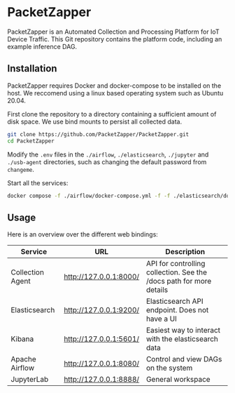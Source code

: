 # PacketZapper

PacketZapper is an Automated Collection and Processing Platform for IoT Device Traffic. This Git repository contains the platform code, including an example inference DAG.

## Installation

PacketZapper requires Docker and docker-compose to be installed on the host. We reccomend using a linux based operating system such as Ubuntu 20.04. 

First clone the repository to a directory containing a sufficient amount of disk space. We use bind mounts to persist all collected data.
```bash
git clone https://github.com/PacketZapper/PacketZapper.git
cd PacketZapper
```

Modify the `.env` files in the `./airflow`, `./elasticsearch`, `./jupyter` and `./usb-agent` directories, such as changing the default password from `changeme`.

Start all the services:

```bash
docker compose -f ./airflow/docker-compose.yml -f -f ./elasticsearch/docker-compose.yml -f ./jupyter/docker-compose.yml -f ./usb-agent/docker-compose.yml up -d
```

## Usage

Here is an overview over the different web bindings:

| Service | URL | Description |
|---|---|--|
| Collection Agent | http://127.0.0.1:8000/ | API for controlling collection. See the /docs path for more details |
| Elasticsearch | http://127.0.0.1:9200/ | Elasticsearch API endpoint. Does not have a UI |
| Kibana | http://127.0.0.1:5601/ | Easiest way to interact with the elasticsearch data |
| Apache Airflow | http://127.0.0.1:8080/ | Control and view DAGs on the system |
| JupyterLab | http://127.0.0.1:8888/ | General workspace |